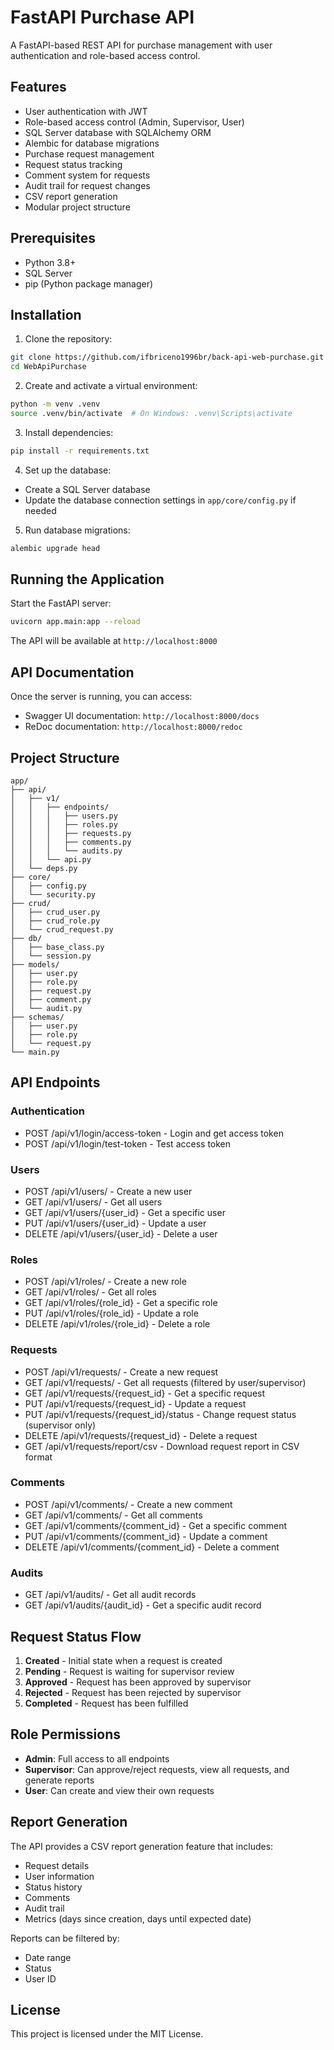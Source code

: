 # FastAPI Purchase API

A FastAPI-based REST API for purchase management with user authentication and role-based access control.

## Features

- User authentication with JWT
- Role-based access control (Admin, Supervisor, User)
- SQL Server database with SQLAlchemy ORM
- Alembic for database migrations
- Purchase request management
- Request status tracking
- Comment system for requests
- Audit trail for request changes
- CSV report generation
- Modular project structure

## Prerequisites

- Python 3.8+
- SQL Server
- pip (Python package manager)

## Installation

1. Clone the repository:
```bash
git clone https://github.com/ifbriceno1996br/back-api-web-purchase.git
cd WebApiPurchase
```

2. Create and activate a virtual environment:
```bash
python -m venv .venv
source .venv/bin/activate  # On Windows: .venv\Scripts\activate
```

3. Install dependencies:
```bash
pip install -r requirements.txt
```

4. Set up the database:
- Create a SQL Server database
- Update the database connection settings in `app/core/config.py` if needed

5. Run database migrations:
```bash
alembic upgrade head
```

## Running the Application

Start the FastAPI server:
```bash
uvicorn app.main:app --reload
```

The API will be available at `http://localhost:8000`

## API Documentation

Once the server is running, you can access:
- Swagger UI documentation: `http://localhost:8000/docs`
- ReDoc documentation: `http://localhost:8000/redoc`

## Project Structure

```
app/
├── api/
│   ├── v1/
│   │   ├── endpoints/
│   │   │   ├── users.py
│   │   │   ├── roles.py
│   │   │   ├── requests.py
│   │   │   ├── comments.py
│   │   │   └── audits.py
│   │   └── api.py
│   └── deps.py
├── core/
│   ├── config.py
│   └── security.py
├── crud/
│   ├── crud_user.py
│   ├── crud_role.py
│   └── crud_request.py
├── db/
│   ├── base_class.py
│   └── session.py
├── models/
│   ├── user.py
│   ├── role.py
│   ├── request.py
│   ├── comment.py
│   └── audit.py
├── schemas/
│   ├── user.py
│   ├── role.py
│   └── request.py
└── main.py
```

## API Endpoints

### Authentication
- POST /api/v1/login/access-token - Login and get access token
- POST /api/v1/login/test-token - Test access token

### Users
- POST /api/v1/users/ - Create a new user
- GET /api/v1/users/ - Get all users
- GET /api/v1/users/{user_id} - Get a specific user
- PUT /api/v1/users/{user_id} - Update a user
- DELETE /api/v1/users/{user_id} - Delete a user

### Roles
- POST /api/v1/roles/ - Create a new role
- GET /api/v1/roles/ - Get all roles
- GET /api/v1/roles/{role_id} - Get a specific role
- PUT /api/v1/roles/{role_id} - Update a role
- DELETE /api/v1/roles/{role_id} - Delete a role

### Requests
- POST /api/v1/requests/ - Create a new request
- GET /api/v1/requests/ - Get all requests (filtered by user/supervisor)
- GET /api/v1/requests/{request_id} - Get a specific request
- PUT /api/v1/requests/{request_id} - Update a request
- PUT /api/v1/requests/{request_id}/status - Change request status (supervisor only)
- DELETE /api/v1/requests/{request_id} - Delete a request
- GET /api/v1/requests/report/csv - Download request report in CSV format

### Comments
- POST /api/v1/comments/ - Create a new comment
- GET /api/v1/comments/ - Get all comments
- GET /api/v1/comments/{comment_id} - Get a specific comment
- PUT /api/v1/comments/{comment_id} - Update a comment
- DELETE /api/v1/comments/{comment_id} - Delete a comment

### Audits
- GET /api/v1/audits/ - Get all audit records
- GET /api/v1/audits/{audit_id} - Get a specific audit record

## Request Status Flow

1. **Created** - Initial state when a request is created
2. **Pending** - Request is waiting for supervisor review
3. **Approved** - Request has been approved by supervisor
4. **Rejected** - Request has been rejected by supervisor
5. **Completed** - Request has been fulfilled

## Role Permissions

- **Admin**: Full access to all endpoints
- **Supervisor**: Can approve/reject requests, view all requests, and generate reports
- **User**: Can create and view their own requests

## Report Generation

The API provides a CSV report generation feature that includes:
- Request details
- User information
- Status history
- Comments
- Audit trail
- Metrics (days since creation, days until expected date)

Reports can be filtered by:
- Date range
- Status
- User ID

## License

This project is licensed under the MIT License. 
